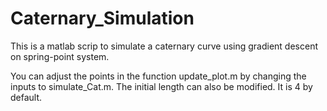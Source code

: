 # Caternary_Simulation
This is a matlab scrip to simulate a caternary curve using gradient descent on spring-point system.

You can adjust the points in the function update\_plot.m by changing the inputs to simulate\_Cat.m. The initial length can also be modified. It is 4 by default.
